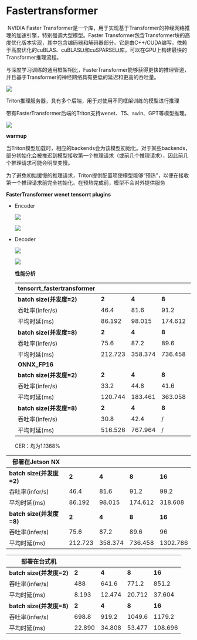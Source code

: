 # Fastertransformer

​	NVIDIA Faster Transformer是一个库，用于实现基于Transformer的神经网络推理的加速引擎，特别强调大型模型。Faster Transformer包含Transformer块的高度优化版本实现，其中包含编码器和解码器部分。它是由C++/CUDA编写，依赖于高度优化的cuBLAS、cuBLASLt和cuSPARSELt库，可以在GPU上构建最快的Transformer推理流程。

​	与深度学习训练的通用框架相比，FasterTransformer能够获得更快的推理管道，并且基于Transformer的神经网络具有更低的延迟和更高的吞吐量。

![](01.assets/image-20230216211152721.png)

Triton推理服务器，具有多个后端，用于对使用不同框架训练的模型进行推理

​	带有FasterTransformer后端的Triton支持wenet、T5、swin、GPT等模型推理。

![](01.assets/b4f5ffc8770141538ca906ff29f19cbb.png)

**warmup**

​	当Triton模型加载时，相应的backends会为该模型初始化。对于某些backends，部分初始化会被推迟到模型接收第一个推理请求（或前几个推理请求），因此前几个推理请求可能会明显变慢。

​	为了避免初始缓慢的推理请求，Triton提供配置项使模型能够“预热”，以便在接收第一个推理请求前完全初始化。在预热完成前，模型不会对外提供服务

**FasterTransformer wenet tensorrt plugins**

- Encoder

  ![](01.assets/image-20230216212346060.png)

  ![](01.assets/image-20230216212400383.png)

- Decoder

  ![](01.assets/image-20230216212550501.png)

  ![](01.assets/image-20230216212607069.png)

  **性能分析**

  | tensorrt_fastertransformer |         |         |         |          |
  | -------------------------- | ------- | ------- | ------- | -------- |
  | **batch size(并发度=2)**   | **2**   | **4**   | **8**   | **16**   |
  | 吞吐率(infer/s)            | 46.4    | 81.6    | 91.2    | 99.2     |
  | 平均时延(ms)               | 86.192  | 98.015  | 174.612 | 318.608  |
  | **batch size(并发度=8)**   | **2**   | **4**   | **8**   | **16**   |
  | 吞吐率(infer/s)            | 75.6    | 87.2    | 89.6    | 96       |
  | 平均时延(ms)               | 212.723 | 358.374 | 736.458 | 1302.786 |
  | **ONNX_FP16**              |         |         |         |          |
  | **batch size(并发度=2)**   | **2**   | **4**   | **8**   | **16**   |
  | 吞吐率(infer/s)            | 33.2    | 44.8    | 41.6    | /        |
  | 平均时延(ms)               | 120.744 | 183.461 | 363.058 | /        |
  | **batch size(并发度=8)**   | **2**   | **4**   | **8**   | **16**   |
  | 吞吐率(infer/s)            | 30.8    | 42.4    | /       | /        |
  | 平均时延(ms)               | 516.526 | 767.964 | /       | /        |

  CER：均为1.1368%



| 部署在Jetson NX          |         |         |         |          |
| ------------------------ | ------- | ------- | ------- | -------- |
| **batch size(并发度=2)** | **2**   | **4**   | **8**   | **16**   |
| 吞吐率(infer/s)          | 46.4    | 81.6    | 91.2    | 99.2     |
| 平均时延(ms)             | 86.192  | 98.015  | 174.612 | 318.608  |
| **batch size(并发度=8)** | **2**   | **4**   | **8**   | **16**   |
| 吞吐率(infer/s)          | 75.6    | 87.2    | 89.6    | 96       |
| 平均时延(ms)             | 212.723 | 358.374 | 736.458 | 1302.786 |

| 部署在台式机             |        |        |        |         |
| ------------------------ | ------ | ------ | ------ | ------- |
| **batch size(并发度=2)** | **2**  | **4**  | **8**  | **16**  |
| 吞吐率(infer/s)          | 488    | 641.6  | 771.2  | 851.2   |
| 平均时延(ms)             | 8.193  | 12.474 | 20.712 | 37.604  |
| **batch size(并发度=8)** | **2**  | **4**  | **8**  | **16**  |
| 吞吐率(infer/s)          | 698.8  | 919.2  | 1049.6 | 1179.2  |
| 平均时延(ms)             | 22.890 | 34.808 | 53.477 | 108.696 |


